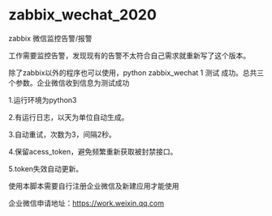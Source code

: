 # zabbix_wechat_2020
zabbix 微信监控告警/报警

工作需要监控告警，发现现有的告警不太符合自己需求就重新写了这个版本。

除了zabbix以外的程序也可以使用，python zabbix_wechat 1 测试  成功。总共三个参数。企业微信收到信息为测试成功


1.运行环境为python3

2.有运行日志，以天为单位自动生成。

3.自动重试，次数为3，间隔2秒。

4.保留acess_token，避免频繁重新获取被封禁接口。

5.token失效自动更新。

使用本脚本需要自行注册企业微信及新建应用才能使用

企业微信申请地址：https://work.weixin.qq.com

